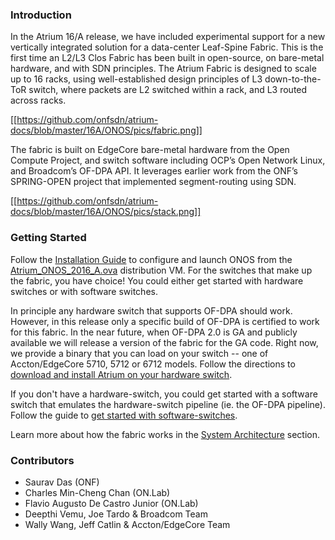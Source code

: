 ### Introduction

In the Atrium 16/A release, we have included experimental support for a new vertically integrated solution for a data-center Leaf-Spine Fabric. This is the first time an L2/L3 Clos Fabric has been built in open-source, on bare-metal hardware, and with SDN principles. The Atrium Fabric is designed to scale up to 16 racks, using well-established design principles of L3 down-to-the-ToR switch, where packets are L2 switched within a rack, and L3 routed across racks. 

[[https://github.com/onfsdn/atrium-docs/blob/master/16A/ONOS/pics/fabric.png]]

The fabric is built on EdgeCore bare-metal hardware from the Open Compute Project, and switch software including OCP’s Open Network Linux, and Broadcom’s OF-DPA API. It leverages earlier work from the ONF’s SPRING-OPEN project that implemented segment-routing using SDN. 

[[https://github.com/onfsdn/atrium-docs/blob/master/16A/ONOS/pics/stack.png]]


### Getting Started

Follow the [Installation Guide](https://github.com/onfsdn/atrium-docs/wiki/Installation-Guide-ONOS-Based-Fabric-16A) to configure and launch ONOS from the [Atrium_ONOS_2016_A.ova](https://github.com/onfsdn/atrium-docs/wiki) distribution VM.
For the switches that make up the fabric, you have choice! You could either get started with hardware switches or with software switches. 

In principle any hardware switch that supports OF-DPA should work. However, in this release only a specific build of OF-DPA is certified to work for this fabric. In the near future, when OF-DPA 2.0 is GA and publicly available we will release a version of the fabric for the GA code. Right now, we provide a binary that you can load on your switch -- one of Accton/EdgeCore 5710, 5712 or 6712 models. Follow the directions to [download and install Atrium on your hardware switch](https://github.com/onfsdn/atrium-docs/wiki/Software-Install-ONOS-Fabric-16A).

If you don't have a hardware-switch, you could get started with a software switch that emulates the hardware-switch pipeline (ie. the OF-DPA pipeline). Follow the guide to [get started with software-switches](https://github.com/onfsdn/atrium-docs/wiki/Software-Install-ONOS-Fabric-16A).

Learn more about how the fabric works in the [System Architecture](https://github.com/onfsdn/atrium-docs/wiki/System-Architecture-ONOS-Based-Fabric-16A) section.

### Contributors

* Saurav Das (ONF)
* Charles Min-Cheng Chan (ON.Lab)
* Flavio Augusto De Castro Junior (ON.Lab)
* Deepthi Vemu, Joe Tardo & Broadcom Team
* Wally Wang, Jeff Catlin & Accton/EdgeCore Team

